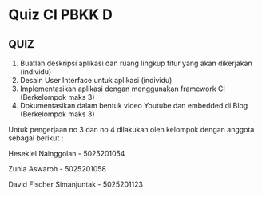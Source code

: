 # Quiz CI PBKK D

## QUIZ 
1. Buatlah deskripsi aplikasi dan ruang lingkup fitur yang akan dikerjakan (individu)
2. Desain User Interface untuk aplikasi (individu)
3. Implementasikan aplikasi dengan menggunakan framework CI (Berkelompok maks 3)
4. Dokumentasikan dalam bentuk video Youtube dan embedded di Blog (Berkelompok maks 3)

Untuk pengerjaan no 3 dan no 4 dilakukan oleh kelompok dengan anggota sebagai berikut :

Hesekiel Nainggolan - 5025201054

Zunia Aswaroh - 5025201058

David Fischer Simanjuntak - 5025201123

